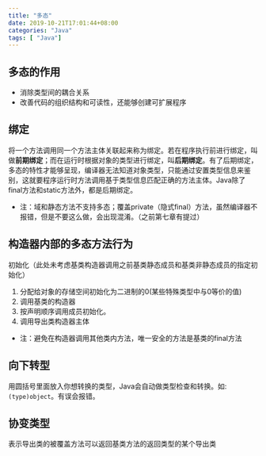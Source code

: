 ```yaml
---
title: "多态"
date: 2019-10-21T17:01:44+08:00
categories: "Java"
tags: [ "Java"]
---
```


## 多态的作用

* 消除类型间的耦合关系
* 改善代码的组织结构和可读性，还能够创建可扩展程序

## 绑定

将一个方法调用同一个方法主体关联起来称为绑定。若在程序执行前进行绑定，叫做**前期绑定**；而在运行时根据对象的类型进行绑定，叫**后期绑定**。有了后期绑定，多态的特性才能够呈现，编译器无法知道对象类型，只能通过安置类型信息来鉴别，这就要程序运行时方法调用基于类型信息匹配正确的方法主体。Java除了final方法和static方法外，都是后期绑定。

* 注：域和静态方法不支持多态；覆盖private（隐式final）方法，虽然编译器不报错，但是不要这么做，会出现混淆。（之前第七章有提过）

## 构造器内部的多态方法行为

初始化（此处未考虑基类构造器调用之前基类静态成员和基类非静态成员的指定初始化）

1. 分配给对象的存储空间初始化为二进制的0(某些特殊类型中与0等价的值)
2. 调用基类的构造器
3. 按声明顺序调用成员初始化。
4. 调用导出类构造器主体

* 注：避免在构造器调用其他类内方法，唯一安全的方法是基类的final方法

## 向下转型

用圆括号里面放入你想转换的类型，Java会自动做类型检查和转换。如: ```(type)object```。有误会报错。

## 协变类型

表示导出类的被覆盖方法可以返回基类方法的返回类型的某个导出类